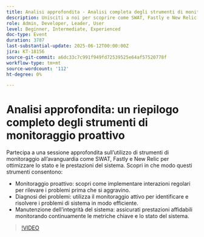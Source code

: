 ```yaml
---
title: Analisi approfondita - Analisi completa degli strumenti di monitoraggio proattivo
description: Unisciti a noi per scoprire come SWAT, Fastly e New Relic consentono il monitoraggio proattivo, la diagnosi efficiente dei problemi e il monitoraggio continuo dello stato del sistema per prestazioni ottimali.
role: Admin, Developer, Leader, User
level: Beginner, Intermediate, Experienced
doc-type: Event
duration: 3787
last-substantial-update: 2025-06-12T00:00:00Z
jira: KT-18156
source-git-commit: a6dc33c7c991f949fd72539525e64af57520778f
workflow-type: tm+mt
source-wordcount: '112'
ht-degree: 0%

---
```



# Analisi approfondita: un riepilogo completo degli strumenti di monitoraggio proattivo

Partecipa a una sessione approfondita sull’utilizzo di strumenti di monitoraggio all’avanguardia come SWAT, Fastly e New Relic per ottimizzare lo stato e le prestazioni del sistema. Scopri in che modo questi strumenti consentono:

* Monitoraggio proattivo: scopri come implementare interazioni regolari per rilevare i problemi prima che si aggravino.
* Diagnosi dei problemi: utilizza il monitoraggio attivo per identificare e risolvere i problemi di sistema in modo efficiente.
* Manutenzione dell’integrità del sistema: assicurati prestazioni affidabili monitorando continuamente le metriche chiave e lo stato del sistema.

>[!VIDEO](https://video.tv.adobe.com/v/3459035/?learn=on&enablevpops)
